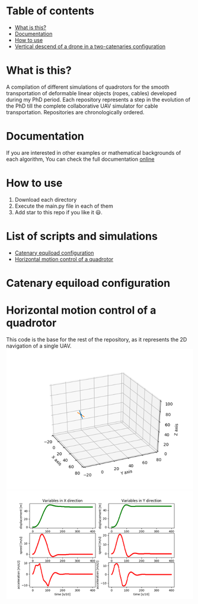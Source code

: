 # Table of contents
- [What is this?](#What-is-this)
- [Documentation](#Documentation)
- [How to use](#How-to-use)
- [Vertical descend of a drone in a two-catenaries configuration](#vertical-descend-of-a-drone-in-a-two-catenaries-configuration)



# What is this?
A compilation of different simulations of quadrotors for the smooth transportation of 
deformable linear objects (ropes, cables) developed during my PhD period. Each repository 
represents a step in the evolution of the PhD till the complete collaborative UAV simulator 
for cable transportation. Repositories are chronologically ordered.

# Documentation
If you are interested in other examples or mathematical backgrounds of each algorithm,
You can check the full documentation [online](https://addi.ehu.es/bitstream/handle/10810/21886/TESIS_ESTEVEZ_SANZ_JULIAN.pdf?sequence=1&isAllowed=y)

# How to use
1. Download each directory
2. Execute the main.py file in each of them
3. Add star to this repo if you like it 😃.

# List of scripts and simulations
- [Catenary equiload configuration](#Catenary-equiload-configuration)
- [Horizontal motion control of a quadrotor](#Horizontal-motion-control-of-a-quadrotor)

# Catenary equiload configuration

# Horizontal motion control of a quadrotor
This code is the base for the rest of the repository, as it represents the 2D navigation of a single UAV.
![3D Visualization](https://github.com/Julestevez/Quadrotor-simulator/blob/master/Horizontal%20control%20of%20a%20quadrotor/3d%20projection.png)
</br>
<img src="https://github.com/Julestevez/Quadrotor-simulator/blob/master/Horizontal%20control%20of%20a%20quadrotor/Horizontal%20motion.png" align= "left" alt="Control of a single UAV in X-Y directions" width="600"/>
